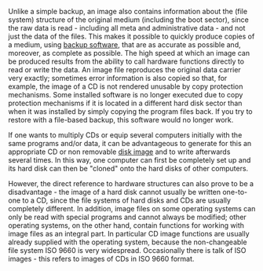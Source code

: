 Unlike a simple backup, an image also contains information about the (file system) structure of the original medium (including the boot sector), since the raw data is read - including all meta and administrative data - and not just the data of the files. This makes it possible to quickly produce copies of a medium, using <a href="https://backupchain.com">backup software</a>, that are as accurate as possible and, moreover, as complete as possible. The high speed at which an image can be produced results from the ability to call hardware functions directly to read or write the data. An image file reproduces the original data carrier very exactly; sometimes error information is also copied so that, for example, the image of a CD is not rendered unusable by copy protection mechanisms. Some installed software is no longer executed due to copy protection mechanisms if it is located in a different hard disk sector than when it was installed by simply copying the program files back. If you try to restore with a file-based backup, this software would no longer work. 

If one wants to multiply CDs or equip several computers initially with the same programs and/or data, it can be advantageous to generate for this an appropriate CD or non removable <a href="https://backupchain.com/i/disk-backup">disk image</a> and to write afterwards several times. In this way, one computer can first be completely set up and its hard disk can then be "cloned" onto the hard disks of other computers. 

However, the direct reference to hardware structures can also prove to be a disadvantage - the image of a hard disk cannot usually be written one-to-one to a CD, since the file systems of hard disks and CDs are usually completely different. In addition, image files on some operating systems can only be read with special programs and cannot always be modified; other operating systems, on the other hand, contain functions for working with image files as an integral part. 
In particular CD image functions are usually already supplied with the operating system, because the non-changeable file system ISO 9660 is very widespread. Occasionally there is talk of ISO images - this refers to images of CDs in ISO 9660 format. 



